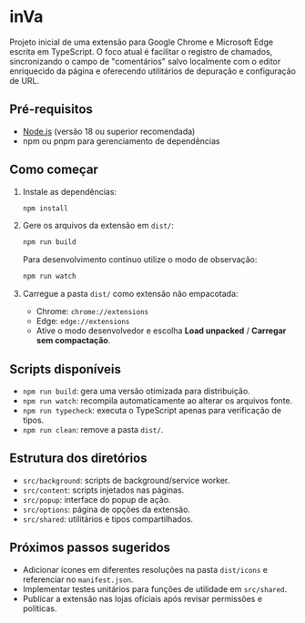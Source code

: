 # inVa

Projeto inicial de uma extensão para Google Chrome e Microsoft Edge escrita em TypeScript. O foco atual é facilitar o registro de chamados, sincronizando o campo de "comentários" salvo localmente com o editor enriquecido da página e oferecendo utilitários de depuração e configuração de URL.

## Pré-requisitos

- [Node.js](https://nodejs.org/) (versão 18 ou superior recomendada)
- npm ou pnpm para gerenciamento de dependências

## Como começar

1. Instale as dependências:

   ```bash
   npm install
   ```

2. Gere os arquivos da extensão em `dist/`:

   ```bash
   npm run build
   ```

   Para desenvolvimento contínuo utilize o modo de observação:

   ```bash
   npm run watch
   ```

3. Carregue a pasta `dist/` como extensão não empacotada:
   - Chrome: `chrome://extensions`
   - Edge: `edge://extensions`
   - Ative o modo desenvolvedor e escolha **Load unpacked** / **Carregar sem compactação**.

## Scripts disponíveis

- `npm run build`: gera uma versão otimizada para distribuição.
- `npm run watch`: recompila automaticamente ao alterar os arquivos fonte.
- `npm run typecheck`: executa o TypeScript apenas para verificação de tipos.
- `npm run clean`: remove a pasta `dist/`.

## Estrutura dos diretórios

- `src/background`: scripts de background/service worker.
- `src/content`: scripts injetados nas páginas.
- `src/popup`: interface do popup de ação.
- `src/options`: página de opções da extensão.
- `src/shared`: utilitários e tipos compartilhados.

## Próximos passos sugeridos

- Adicionar ícones em diferentes resoluções na pasta `dist/icons` e referenciar no `manifest.json`.
- Implementar testes unitários para funções de utilidade em `src/shared`.
- Publicar a extensão nas lojas oficiais após revisar permissões e políticas.
